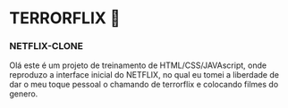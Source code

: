 # TERRORFLIX :ghost:

### NETFLIX-CLONE

Olá este é um projeto de treinamento de HTML/CSS/JAVAscript, onde reproduzo a interface inicial do NETFLIX, no qual eu tomei a liberdade de dar o meu toque pessoal o chamando de terrorflix e colocando filmes do genero.

